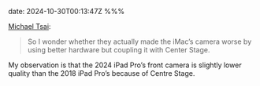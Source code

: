 date: 2024-10-30T00:13:47Z
%%%

[Michael Tsai](https://mjtsai.com/blog/2024/10/29/imac-2024/):

> So I wonder whether they actually made the iMac’s camera worse by using better hardware but coupling it with Center Stage.

My observation is that the 2024 iPad Pro’s front camera is slightly lower quality than the 2018 iPad Pro’s because of Centre Stage.

